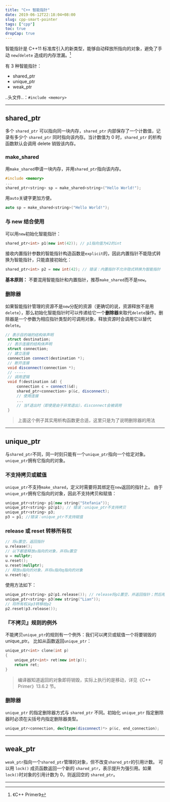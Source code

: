 ```yaml
---
title: "C++ 智能指针"
date: 2019-06-12T22:18:04+08:00
slug: cpp-smart-pointer
tags: ["cpp"]
toc: true
dropCap: true
---
```


智能指针是 C++11 标准库引入的新类型，能够自动释放所指向的对象，避免了手动 `new`/`delete` 造成的内存泄漏。[^1]

有 3 种智能指针：

- shared_ptr
- unique_ptr
- weak_ptr

..头文件..：`#include <memory>`

---

## shared_ptr

多个 `shared_ptr` 可以指向同一块内存，`shared_ptr` 内部保存了一个计数值，记录有多少个 `shared_ptr` 同时指向该内存。当计数值为 0 时，`shared_ptr` 的析构函数默认会调用 delete 销毁该内存。

### make_shared

用`make_shared`申请一块内存，并用`shared_ptr`指向该内存。

```cpp
#include <memory>
...
shared_ptr<string> sp = make_shared<string>("Hello World!");
```

用`auto`关键字更加方便。

```cpp
auto sp = make_shared<string>("Hello World!");
```

### 与 new 结合使用

可以用`new`初始化智能指针：

```cpp
shared_ptr<int> p1(new int(42)); // p1指向值为42的int
```

接收内置指针参数的智能指针构造函数是`explicit`的，因此内置指针不能隐式转换为智能指针，只能直接初始化：

```cpp
shared_ptr<int> p2 = new int(42); // 错误：内置指针不允许隐式转换为智能指针
```

**基本原则：** 不要混用智能指针和内置指针，推荐`make_shared`而不是`new`。

### 删除器

如果智能指针管理的资源不是`new`分配的资源（更确切的说，资源释放不是用`delete`），那么初始化智能指针时可以传递给它一个**删除器**来取代`delete`操作。删除器是一个参数为相应指针类型的可调用对象，释放资源时会调用它以替代`delete`。

```cpp
// 表示目的端的结构体声明
 struct destination;
 // 表示连接的结构体声明
 struct connection;
 // 建立连接
 connection connect(destination *);
 // 断开连接
 void disconnect(connection *);
 // -----
 // 调用逻辑
 void f(destination &d) {
     connection c = connect(&d);
     shared_ptr<connection> p(&c, disconnect);
     // 使用连接
     ...
     // 当f退出时（即使是由于异常退出），disconnect会被调用
 }
```

> 上面这个例子其实用析构函数更合适，这里只是为了说明删除器的用法

---

## unique_ptr

与`shared_ptr`不同，同一时刻只能有一个`unique_ptr`指向一个给定对象。`unique_ptr`拥有它指向的对象。

### 不支持拷贝或赋值

`unique_ptr`不支持`make_shared`，定义时需要将其绑定在`new`返回的指针上。
由于`unique_ptr`拥有它指向的对象，因此不支持拷贝和赋值：

```cpp
unique_ptr<string> p1(new string("Stefania"));
unique_ptr<string> p2(p1); // 错误：unique_ptr不支持拷贝
unique_ptr<string> p3;
p3 = p1; //错误：unique_ptr不支持赋值
```

### release 或 reset 转移所有权

```cpp
// 将u置空，返回指针
u.release();
// 以下都是释放u指向的对象，并将u置空
u = nullptr;
u.reset();
u.reset(nullptr);
// 释放u指向的对象，并将u指向q指向的对象
u.reset(q);
```

使用方法如下：

```cpp
unique_ptr<string> p2(p1.release()); // release将p1置空，并返回指针；然后用该指针初始化p2
unique_ptr<string> p3(new string("Lian"));
// 将所有权从p3转移给p2
p2.reset(p3.release());
```

### 『不拷贝』规则的例外

不能拷贝`unique_ptr`的规则有一个例外：我们可以拷贝或赋值一个将要销毁的 unique_ptr。
比如从函数返回`unique_ptr`：

```cpp
unique_ptr<int> clone(int p)
{
    unique_ptr<int> ret(new int(p));
    return ret;
}
```

> 编译器知道返回的对象即将销毁，实际上执行的是移动，详见《C++ Primer》13.6.2 节。

### 删除器

`unique_ptr` 的指定删除器方式与 `shared_ptr` 不同。初始化 `unique_ptr` 指定删除器时必须在尖括号内指定删除器类型。

```cpp
unique_ptr<connection, decltype(disconnect)*> p(&c, end_connection);
```

---

## weak_ptr

`weak_ptr`指向一个`shared_ptr`管理的对象，但不改变`shared_ptr`的引用计数。
可以用 `lock()` 成员函数返回一个新的 `shared_ptr`，表示提升为强引用。如果`lock()`时对象的引用计数为 0，则返回空的 `shared_ptr`。

---

[^1]: 《C++ Primer》
